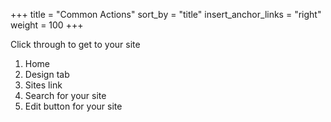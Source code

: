 +++
title = "Common Actions"
sort_by = "title"
insert_anchor_links = "right"
weight = 100
+++

Click through to get to your site

1. Home
2. Design tab
3. Sites link
4. Search for your site
5. Edit button for your site
